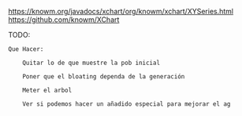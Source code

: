 https://knowm.org/javadocs/xchart/org/knowm/xchart/XYSeries.html
https://github.com/knowm/XChart


TODO:

	Que Hacer:

		Quitar lo de que muestre la pob inicial

		Poner que el bloating dependa de la generación

		Meter el arbol

		Ver si podemos hacer un añadido especial para mejorar el ag




